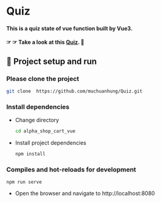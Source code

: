 # Quiz
 

#### This is a quiz state  of vue function built by Vue3.

#### ☞ ☞ Take a look at this [Quiz](https://github.com/muchuanhung/Quiz.git). 👀

## 🏃‍ Project setup and run

### Please clone the project

```bash
git clone  https://github.com/muchuanhung/Quiz.git
```

### Install dependencies

- Change directory
  ```bash
  cd alpha_shop_cart_vue
  ```
- Install project dependencies
  ```bash
  npm install
  ```

### Compiles and hot-reloads for development

```
npm run serve
```

- Open the browser and navigate to http://localhost:8080